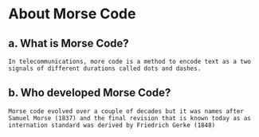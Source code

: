 # About Morse Code

## a. What is Morse Code?

`In telecommunications, more code is a method to encode text as a two signals of
different durations called dots and dashes.`

## b. Who developed Morse Code?

`Morse code evolved over a couple of decades but it was names after Samuel Morse (1837) and the
final revision that is known today as as internation standard was derived by
Friedrich Gerke (1848)`
